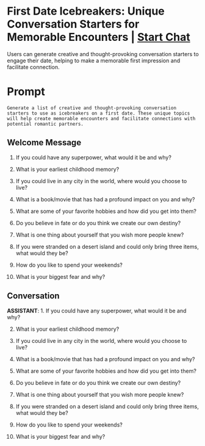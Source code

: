 

# First Date Icebreakers: Unique Conversation Starters for Memorable Encounters | [Start Chat](https://gptcall.net/chat.html?data=%7B%22contact%22%3A%7B%22id%22%3A%22DEExDrZIjO1n1cOsH6E2-%22%2C%22flow%22%3Atrue%7D%7D)
Users can generate creative and thought-provoking conversation starters to engage their date, helping to make a memorable first impression and facilitate connection.

# Prompt

```
Generate a list of creative and thought-provoking conversation starters to use as icebreakers on a first date. These unique topics will help create memorable encounters and facilitate connections with potential romantic partners.
```

## Welcome Message
1. If you could have any superpower, what would it be and why?

2. What is your earliest childhood memory?

3. If you could live in any city in the world, where would you choose to live?

4. What is a book/movie that has had a profound impact on you and why?

5. What are some of your favorite hobbies and how did you get into them?

6. Do you believe in fate or do you think we create our own destiny?

7. What is one thing about yourself that you wish more people knew?

8. If you were stranded on a desert island and could only bring three items, what would they be?

9. How do you like to spend your weekends?

10. What is your biggest fear and why?

## Conversation

**ASSISTANT**: 1. If you could have any superpower, what would it be and why?

2. What is your earliest childhood memory?

3. If you could live in any city in the world, where would you choose to live?

4. What is a book/movie that has had a profound impact on you and why?

5. What are some of your favorite hobbies and how did you get into them?

6. Do you believe in fate or do you think we create our own destiny?

7. What is one thing about yourself that you wish more people knew?

8. If you were stranded on a desert island and could only bring three items, what would they be?

9. How do you like to spend your weekends?

10. What is your biggest fear and why?

